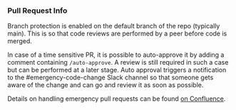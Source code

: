 ### Pull Request Info

Branch protection is enabled on the default branch of the repo (typically main). This is so that code reviews are
performed by a peer before code is merged.

In case of a time sensitive PR, it is possible to auto-approve it by adding a comment containing `/auto-approve`.
A review is still required in such a case but can be performed at a later stage. Auto approval triggers a notification
to the #emergency-code-change Slack channel so that someone gets aware of the change and can go and review it as soon
as possible.

Details on handling emergency pull requests can be found [on Confluence](https://logchat.atlassian.net/wiki/spaces/Engineerin/pages/98533377/Pull+Requests).
